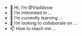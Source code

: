 - 👋 Hi, I’m @Vladdosw
- 👀 I’m interested in ...
- 🌱 I’m currently learning ...
- 💞️ I’m looking to collaborate on ...
- 📫 How to reach me ...

<!---
Vladdosw/Vladdosw is a ✨ special ✨ repository because its `README.md` (this file) appears on your GitHub profile.
You can click the Preview link to take a look at your changes.
--->
